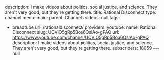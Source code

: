 description: I make videos about politics, social justice, and science. They aren't
  very good, but they're getting there.
title: Rational Disconnect
type: channel
menu:
  main:
    parent: Channels
videos: null
tags:
- breadtube
url: /rationaldisconnect/
providers:
  youtube:
    name: Rational Disconnect
    slug: UCViO5gRp5Boa6QslAo-gPAQ
    url: https://www.youtube.com/channel/UCViO5gRp5Boa6QslAo-gPAQ
    description: I make videos about politics, social justice, and science. They aren't
      very good, but they're getting there.
    subscribers: 18059
--- null
